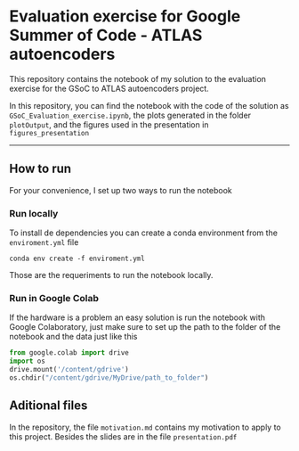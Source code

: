 # Evaluation exercise for Google Summer of Code - ATLAS autoencoders

This repository contains the notebook of my solution to the evaluation exercise for the GSoC to ATLAS autoencoders project.

In this repository, you can find the notebook with the code of the solution as `GSoC_Evaluation_exercise.ipynb`, the plots generated in the folder `plotOutput`, and the figures used in the presentation in `figures_presentation`

---------
## How to run

For your convenience, I set up two ways to run the notebook
### Run locally

To install de dependencies  you can create a conda environment from the `enviroment.yml` file

    conda env create -f enviroment.yml

Those are the requeriments to run the notebook locally.

### Run in Google Colab

If the hardware is a problem an easy solution is run the notebook with Google Colaboratory, just make sure to set up the path to the folder of the notebook and the data just like this
```Python
from google.colab import drive
import os
drive.mount('/content/gdrive')
os.chdir("/content/gdrive/MyDrive/path_to_folder")
```
## Aditional files

In the repository, the file `motivation.md` contains my motivation to apply to this project. Besides the slides are in the file `presentation.pdf`
